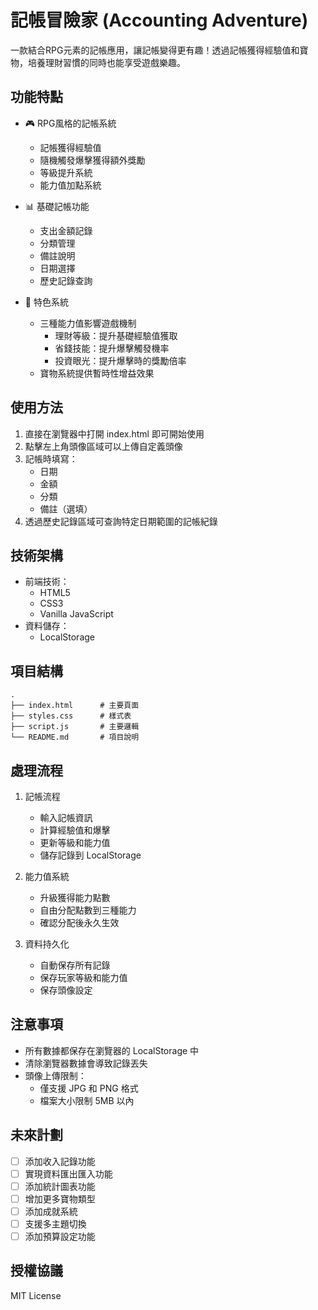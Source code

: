 # 記帳冒險家 (Accounting Adventure)

一款結合RPG元素的記帳應用，讓記帳變得更有趣！透過記帳獲得經驗值和寶物，培養理財習慣的同時也能享受遊戲樂趣。

## 功能特點

- 🎮 RPG風格的記帳系統
  - 記帳獲得經驗值
  - 隨機觸發爆擊獲得額外獎勵
  - 等級提升系統
  - 能力值加點系統

- 📊 基礎記帳功能
  - 支出金額記錄
  - 分類管理
  - 備註說明
  - 日期選擇
  - 歷史記錄查詢

- 🎁 特色系統
  - 三種能力值影響遊戲機制
    - 理財等級：提升基礎經驗值獲取
    - 省錢技能：提升爆擊觸發機率
    - 投資眼光：提升爆擊時的獎勵倍率
  - 寶物系統提供暫時性增益效果

## 使用方法

1. 直接在瀏覽器中打開 index.html 即可開始使用
2. 點擊左上角頭像區域可以上傳自定義頭像
3. 記帳時填寫：
   - 日期
   - 金額
   - 分類
   - 備註（選填）
4. 透過歷史記錄區域可查詢特定日期範圍的記帳紀錄

## 技術架構

- 前端技術：
  - HTML5
  - CSS3
  - Vanilla JavaScript
- 資料儲存：
  - LocalStorage

## 項目結構
```
.
├── index.html      # 主要頁面
├── styles.css      # 樣式表
├── script.js       # 主要邏輯
└── README.md       # 項目說明
```

## 處理流程

1. 記帳流程
   - 輸入記帳資訊
   - 計算經驗值和爆擊
   - 更新等級和能力值
   - 儲存記錄到 LocalStorage

2. 能力值系統
   - 升級獲得能力點數
   - 自由分配點數到三種能力
   - 確認分配後永久生效

3. 資料持久化
   - 自動保存所有記錄
   - 保存玩家等級和能力值
   - 保存頭像設定

## 注意事項

- 所有數據都保存在瀏覽器的 LocalStorage 中
- 清除瀏覽器數據會導致記錄丟失
- 頭像上傳限制：
  - 僅支援 JPG 和 PNG 格式
  - 檔案大小限制 5MB 以內

## 未來計劃

- [ ] 添加收入記錄功能
- [ ] 實現資料匯出匯入功能
- [ ] 添加統計圖表功能
- [ ] 增加更多寶物類型
- [ ] 添加成就系統
- [ ] 支援多主題切換
- [ ] 添加預算設定功能

## 授權協議

MIT License 